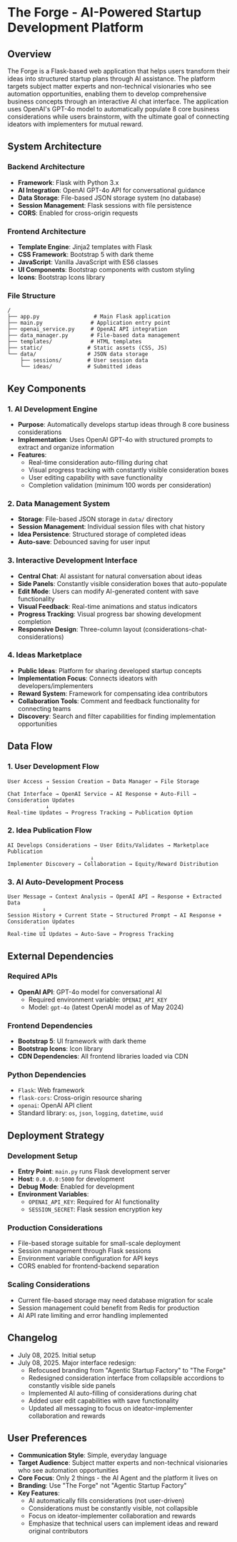 # The Forge - AI-Powered Startup Development Platform

## Overview

The Forge is a Flask-based web application that helps users transform their ideas into structured startup plans through AI assistance. The platform targets subject matter experts and non-technical visionaries who see automation opportunities, enabling them to develop comprehensive business concepts through an interactive AI chat interface. The application uses OpenAI's GPT-4o model to automatically populate 8 core business considerations while users brainstorm, with the ultimate goal of connecting ideators with implementers for mutual reward.

## System Architecture

### Backend Architecture
- **Framework**: Flask with Python 3.x
- **AI Integration**: OpenAI GPT-4o API for conversational guidance
- **Data Storage**: File-based JSON storage system (no database)
- **Session Management**: Flask sessions with file persistence
- **CORS**: Enabled for cross-origin requests

### Frontend Architecture
- **Template Engine**: Jinja2 templates with Flask
- **CSS Framework**: Bootstrap 5 with dark theme
- **JavaScript**: Vanilla JavaScript with ES6 classes
- **UI Components**: Bootstrap components with custom styling
- **Icons**: Bootstrap Icons library

### File Structure
```
/
├── app.py                 # Main Flask application
├── main.py               # Application entry point
├── openai_service.py     # OpenAI API integration
├── data_manager.py       # File-based data management
├── templates/            # HTML templates
├── static/              # Static assets (CSS, JS)
└── data/                # JSON data storage
    ├── sessions/        # User session data
    └── ideas/           # Submitted ideas
```

## Key Components

### 1. AI Development Engine
- **Purpose**: Automatically develops startup ideas through 8 core business considerations
- **Implementation**: Uses OpenAI GPT-4o with structured prompts to extract and organize information
- **Features**: 
  - Real-time consideration auto-filling during chat
  - Visual progress tracking with constantly visible consideration boxes
  - User editing capability with save functionality
  - Completion validation (minimum 100 words per consideration)

### 2. Data Management System
- **Storage**: File-based JSON storage in `data/` directory
- **Session Management**: Individual session files with chat history
- **Idea Persistence**: Structured storage of completed ideas
- **Auto-save**: Debounced saving for user input

### 3. Interactive Development Interface
- **Central Chat**: AI assistant for natural conversation about ideas
- **Side Panels**: Constantly visible consideration boxes that auto-populate
- **Edit Mode**: Users can modify AI-generated content with save functionality
- **Visual Feedback**: Real-time animations and status indicators
- **Progress Tracking**: Visual progress bar showing development completion
- **Responsive Design**: Three-column layout (considerations-chat-considerations)

### 4. Ideas Marketplace
- **Public Ideas**: Platform for sharing developed startup concepts
- **Implementation Focus**: Connects ideators with developers/implementers
- **Reward System**: Framework for compensating idea contributors
- **Collaboration Tools**: Comment and feedback functionality for connecting teams
- **Discovery**: Search and filter capabilities for finding implementation opportunities

## Data Flow

### 1. User Development Flow
```
User Access → Session Creation → Data Manager → File Storage
            ↓
Chat Interface → OpenAI Service → AI Response + Auto-Fill → Consideration Updates
            ↓
Real-time Updates → Progress Tracking → Publication Option
```

### 2. Idea Publication Flow
```
AI Develops Considerations → User Edits/Validates → Marketplace Publication
                          ↓
Implementer Discovery → Collaboration → Equity/Reward Distribution
```

### 3. AI Auto-Development Process
```
User Message → Context Analysis → OpenAI API → Response + Extracted Data
           ↓
Session History + Current State → Structured Prompt → AI Response + Consideration Updates
           ↓
Real-time UI Updates → Auto-Save → Progress Tracking
```

## External Dependencies

### Required APIs
- **OpenAI API**: GPT-4o model for conversational AI
  - Required environment variable: `OPENAI_API_KEY`
  - Model: `gpt-4o` (latest OpenAI model as of May 2024)

### Frontend Dependencies
- **Bootstrap 5**: UI framework with dark theme
- **Bootstrap Icons**: Icon library
- **CDN Dependencies**: All frontend libraries loaded via CDN

### Python Dependencies
- `Flask`: Web framework
- `flask-cors`: Cross-origin resource sharing
- `openai`: OpenAI API client
- Standard library: `os`, `json`, `logging`, `datetime`, `uuid`

## Deployment Strategy

### Development Setup
- **Entry Point**: `main.py` runs Flask development server
- **Host**: `0.0.0.0:5000` for development
- **Debug Mode**: Enabled for development
- **Environment Variables**: 
  - `OPENAI_API_KEY`: Required for AI functionality
  - `SESSION_SECRET`: Flask session encryption key

### Production Considerations
- File-based storage suitable for small-scale deployment
- Session management through Flask sessions
- Environment variable configuration for API keys
- CORS enabled for frontend-backend separation

### Scaling Considerations
- Current file-based storage may need database migration for scale
- Session management could benefit from Redis for production
- AI API rate limiting and error handling implemented

## Changelog
- July 08, 2025. Initial setup
- July 08, 2025. Major interface redesign: 
  - Refocused branding from "Agentic Startup Factory" to "The Forge"
  - Redesigned consideration interface from collapsible accordions to constantly visible side panels
  - Implemented AI auto-filling of considerations during chat
  - Added user edit capabilities with save functionality
  - Updated all messaging to focus on ideator-implementer collaboration and rewards

## User Preferences

- **Communication Style**: Simple, everyday language
- **Target Audience**: Subject matter experts and non-technical visionaries who see automation opportunities
- **Core Focus**: Only 2 things - the AI Agent and the platform it lives on
- **Branding**: Use "The Forge" not "Agentic Startup Factory"
- **Key Features**: 
  - AI automatically fills considerations (not user-driven)
  - Considerations must be constantly visible, not collapsible
  - Focus on ideator-implementer collaboration and rewards
  - Emphasize that technical users can implement ideas and reward original contributors